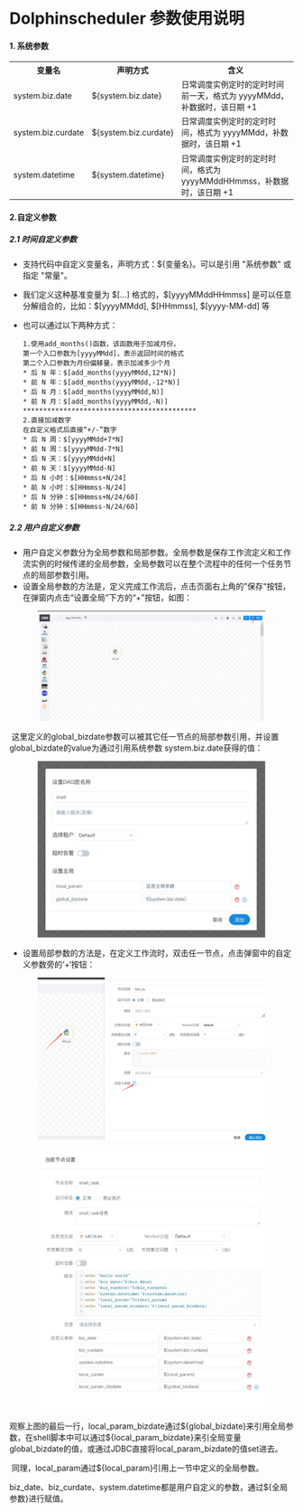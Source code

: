 # Dolphinscheduler 参数使用说明

#### 1. 系统参数

<table>
    <tr><th>变量名</th><th>声明方式</th><th>含义</th></tr>
    <tr>
        <td>system.biz.date</td>
        <td>${system.biz.date}</td>
        <td>日常调度实例定时的定时时间前一天，格式为 yyyyMMdd，补数据时，该日期 +1</td>
    </tr>
    <tr>
        <td>system.biz.curdate</td>
        <td>${system.biz.curdate}</td>
        <td>日常调度实例定时的定时时间，格式为 yyyyMMdd，补数据时，该日期 +1</td>
    </tr>
    <tr>
        <td>system.datetime</td>
        <td>${system.datetime}</td>
        <td>日常调度实例定时的定时时间，格式为 yyyyMMddHHmmss，补数据时，该日期 +1</td>
    </tr>
</table>



#### 2.自定义参数

##### 2.1 时间自定义参数

  - 支持代码中自定义变量名，声明方式：${变量名}。可以是引用 "系统参数" 或指定 "常量"。

  - 我们定义这种基准变量为 \$[...] 格式的，\$[yyyyMMddHHmmss] 是可以任意分解组合的，比如：\$[yyyyMMdd], \$[HHmmss], \$[yyyy-MM-dd] 等

  - 也可以通过以下两种方式：


        1.使用add_months()函数，该函数用于加减月份，
        第一个入口参数为[yyyyMMdd]，表示返回时间的格式
        第二个入口参数为月份偏移量，表示加减多少个月
    	* 后 N 年：$[add_months(yyyyMMdd,12*N)]
        * 前 N 年：$[add_months(yyyyMMdd,-12*N)]
        * 后 N 月：$[add_months(yyyyMMdd,N)]
        * 前 N 月：$[add_months(yyyyMMdd,-N)]
        *******************************************
        2.直接加减数字
        在自定义格式后直接“+/-”数字
        * 后 N 周：$[yyyyMMdd+7*N]
        * 前 N 周：$[yyyyMMdd-7*N]
        * 后 N 天：$[yyyyMMdd+N]
        * 前 N 天：$[yyyyMMdd-N]
        * 后 N 小时：$[HHmmss+N/24]
        * 前 N 小时：$[HHmmss-N/24]
        * 后 N 分钟：$[HHmmss+N/24/60]
        * 前 N 分钟：$[HHmmss-N/24/60]

##### 2.2 <span id=UserDefinedParameters>用户自定义参数</span>

  - 用户自定义参数分为全局参数和局部参数。全局参数是保存工作流定义和工作流实例的时候传递的全局参数，全局参数可以在整个流程中的任何一个任务节点的局部参数引用。
  - 设置全局参数的方法是，定义完成工作流后，点击页面右上角的”保存“按钮，在弹窗内点击“设置全局”下方的“+”按钮，如图：


<p align="center">
   <img src="/img/supplement_global_parameter.png" width="80%" />
</p>
​		这里定义的global_bizdate参数可以被其它任一节点的局部参数引用，并设置global_bizdate的value为通过引用系统参数                                    		system.biz.date获得的值：

<p align="center">
   <img src="/img/local_parameter.png" width="80%" />
 </p>

 - 设置局部参数的方法是，在定义工作流时，双击任一节点，点击弹窗中的自定义参数旁的‘+‘按钮：

<p align="center">
   <img src="/img/supplement_local_parameter.png" width="80%" />
 </p>

<p align="center">
   <img src="/img/global_parameter.png" width="80%" />
 </p>

​		观察上图的最后一行，local_param_bizdate通过\${global_bizdate}来引用全局参数，在shell脚本中可以通过\${local_param_bizdate}来引全局变量 global_bizdate的值，或通过JDBC直接将local_param_bizdate的值set进去。

​		同理，local_param通过${local_param}引用上一节中定义的全局参数。

​		biz_date、biz_curdate、system.datetime都是用户自定义的参数，通过${全局参数}进行赋值。

